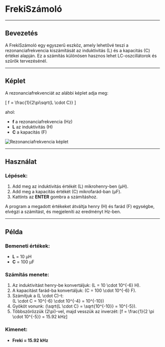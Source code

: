 # FrekiSzámoló

---

## Bevezetés

A FrekiSzámoló egy egyszerű eszköz, amely lehetővé teszi a rezonanciafrekvencia kiszámítását az induktivitás (L) és a kapacitás (C) értékei alapján. Ez a számítás különösen hasznos lehet LC-oszcillátorok és szűrők tervezésénél.

---

## Képlet

A rezonanciafrekvenciát az alábbi képlet adja meg:

\[
f = \frac{1}{2\pi\sqrt{L \cdot C}}
\]

ahol:
- **f** a rezonanciafrekvencia (Hz)
- **L** az induktivitás (H)
- **C** a kapacitás (F)

![Rezonanciafrekvencia képlet](img/Rezonancia+frekvencia.jpg)

---

## Használat

### Lépések:
1. Add meg az induktivitás értékét (L) mikrohenry-ben (µH).
2. Add meg a kapacitás értékét (C) mikrofarád-ban (µF).
3. Kattints az **ENTER** gombra a számításhoz.

A program a megadott értékeket átváltja henry (H) és farád (F) egységbe, elvégzi a számítást, és megjeleníti az eredményt Hz-ben.

---

## Példa

### Bemeneti értékek:
- **L** = 10 µH
- **C** = 100 µF

### Számítás menete:
1. Az induktivitást henry-be konvertáljuk: \(L = 10 \cdot 10^{-6} H\).
2. A kapacitást farád-ba konvertáljuk: \(C = 100 \cdot 10^{-6} F\).
3. Számítjuk a \(L \cdot C\)-t:  
   \(L \cdot C = 10^{-6} \cdot 10^{-4} = 10^{-10}\)
4. Gyököt vonunk: \(\sqrt{L \cdot C} = \sqrt{10^{-10}} = 10^{-5}\).
5. Többszörözzük \(2\pi\)-vel, majd vesszük az inverzét:
   \[f = \frac{1}{2 \pi \cdot 10^{-5}} = 15.92 kHz\]

### Kimenet:
- **Freki = 15.92 kHz**
